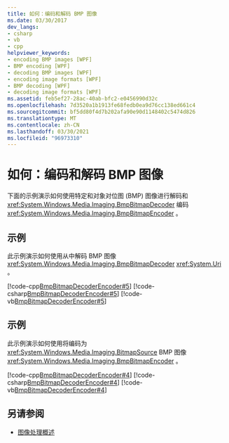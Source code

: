 ```yaml
---
title: 如何：编码和解码 BMP 图像
ms.date: 03/30/2017
dev_langs:
- csharp
- vb
- cpp
helpviewer_keywords:
- encoding BMP images [WPF]
- BMP encoding [WPF]
- decoding BMP images [WPF]
- encoding image formats [WPF]
- BMP decoding [WPF]
- decoding image formats [WPF]
ms.assetid: feb5ef27-28ac-40ab-bfc2-e0456990d32c
ms.openlocfilehash: 7d3520a1b1913fe68fedb0ea9d76cc138ed661c4
ms.sourcegitcommit: bf5dd80f4d7b202afa90e90d1148402c5474d826
ms.translationtype: MT
ms.contentlocale: zh-CN
ms.lasthandoff: 03/30/2021
ms.locfileid: "96973310"
---
```

# <a name="how-to-encode-and-decode-a-bmp-image"></a>如何：编码和解码 BMP 图像
下面的示例演示如何使用特定和对象对位图 (BMP) 图像进行解码和 <xref:System.Windows.Media.Imaging.BmpBitmapDecoder> 编码 <xref:System.Windows.Media.Imaging.BmpBitmapEncoder> 。  
  
## <a name="example"></a>示例  
 此示例演示如何使用从中解码 BMP 图像 <xref:System.Windows.Media.Imaging.BmpBitmapDecoder> <xref:System.Uri> 。  
  
 [!code-cpp[BmpBitmapDecoderEncoder#5](~/samples/snippets/cpp/VS_Snippets_Wpf/BmpBitmapDecoderEncoder/CPP/anotherfile.cpp#5)]
 [!code-csharp[BmpBitmapDecoderEncoder#5](~/samples/snippets/csharp/VS_Snippets_Wpf/BmpBitmapDecoderEncoder/CSharp/BitmapFrame.cs#5)]
 [!code-vb[BmpBitmapDecoderEncoder#5](~/samples/snippets/visualbasic/VS_Snippets_Wpf/BmpBitmapDecoderEncoder/VB/BitmapFrame.vb#5)]  
  
## <a name="example"></a>示例  
 此示例演示如何使用将编码为 <xref:System.Windows.Media.Imaging.BitmapSource> BMP 图像 <xref:System.Windows.Media.Imaging.BmpBitmapEncoder> 。  
  
 [!code-cpp[BmpBitmapDecoderEncoder#4](~/samples/snippets/cpp/VS_Snippets_Wpf/BmpBitmapDecoderEncoder/CPP/anotherfile.cpp#4)]
 [!code-csharp[BmpBitmapDecoderEncoder#4](~/samples/snippets/csharp/VS_Snippets_Wpf/BmpBitmapDecoderEncoder/CSharp/BitmapFrame.cs#4)]
 [!code-vb[BmpBitmapDecoderEncoder#4](~/samples/snippets/visualbasic/VS_Snippets_Wpf/BmpBitmapDecoderEncoder/VB/BitmapFrame.vb#4)]  
  
## <a name="see-also"></a>另请参阅

- [图像处理概述](imaging-overview.md)

